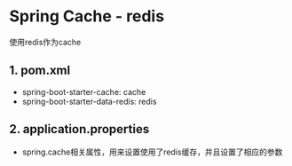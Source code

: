 # Spring Cache - redis

使用redis作为cache

## 1. pom.xml

- spring-boot-starter-cache: cache
- spring-boot-starter-data-redis: redis

## 2. application.properties

- spring.cache相关属性，用来设置使用了redis缓存，并且设置了相应的参数
